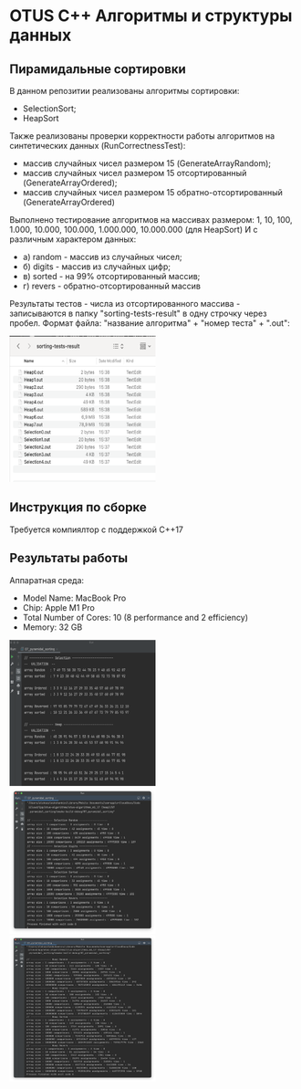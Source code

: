 # OTUS C++ Алгоритмы и структуры данных

## Пирамидальные сортировки

В данном репозитии реализованы алгоритмы сортировки:
- SelectionSort;
- HeapSort

Также реализованы проверки корректности работы алгоритмов на синтетических данных (RunCorrectnessTest):
- массив случайных чисел размером 15 (GenerateArrayRandom);
- массив случайных чисел размером 15 отсортированный (GenerateArrayOrdered);
- массив случайных чисел размером 15 обратно-отсортированный (GenerateArrayOrdered)

Выполнено тестирование алгоритмов на массивах размером: 1, 10, 100, 1.000, 10.000, 100.000, 1.000.000, 10.000.000 (для HeapSort)
И с различным характером данных:
- а) random - массив из случайных чисел;
- б) digits - массив из случайных цифр;
- в) sorted - на 99% отсортированный массив;
- г) revers - обратно-отсортированный массив

Результаты тестов - числа из отсортированного массива - записываются в папку "sorting-tests-result" в одну строчку через пробел. Формат 
файла: "название алгоритма" + "номер теста" + ".out":

<p align="left">
  <img src="additional/Sorting_tests_result.png" style="width:256px; height:256px;">
</p>

## Инструкция по сборке

Требуется компиялтор с поддержкой C++17

## Результаты работы

Аппаратная среда:
- Model Name: MacBook Pro
- Chip:	Apple M1 Pro
- Total Number of Cores: 10 (8 performance and 2 efficiency)
- Memory: 32 GB

<p align="left">
  <img src="additional/Validation.png" style="width:256px; height:256px;">
  <img src="additional/SelectionTesting.png" style="width:256px; height:256px;">
  <img src="additional/HeapTesting.png" style="width:256px; height:256px;">
</p>
